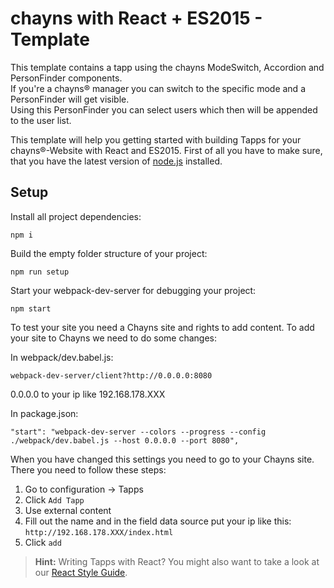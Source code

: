 chayns with React + ES2015 - Template
===================
This template contains a tapp using the chayns ModeSwitch, Accordion and PersonFinder components.<br>
If you're a chayns® manager you can switch to the specific mode and a PersonFinder will get visible.<br>
Using this PersonFinder you can select users which then will be appended to the user list.

This template will help you getting started with building Tapps for your chayns®-Website with React and ES2015. First of all you have to make sure, that you have the latest version of [node.js][1] installed.

Setup
-------------
Install all project dependencies:
```
npm i
```
Build the empty folder structure of your project:
```
npm run setup
```
Start your webpack-dev-server for debugging your project:
```
npm start
```
To test your site you need a Chayns site and rights to add content. To add your site to Chayns we need to do some changes:

In webpack/dev.babel.js:
```
webpack-dev-server/client?http://0.0.0.0:8080
```
0.0.0.0 to your ip like 192.168.178.XXX

In package.json:
```
"start": "webpack-dev-server --colors --progress --config ./webpack/dev.babel.js --host 0.0.0.0 --port 8080",
```

When you have changed this settings you need to go to your Chayns site. There you need to follow these steps:

1. Go to configuration -> Tapps
2. Click ```Add Tapp```
3. Use external content
4. Fill out the name and in the field data source put your ip like this: ```http://192.168.178.XXX/index.html```
5. Click ```add```


> **Hint:** Writing Tapps with React? You might also want to take a look at our [React Style Guide][2].

 [1]: https://nodejs.org/en/
 [2]: https://github.com/TobitSoftware/chayns-guides/blob/master/TobitReactJsxStyleGuide.md
